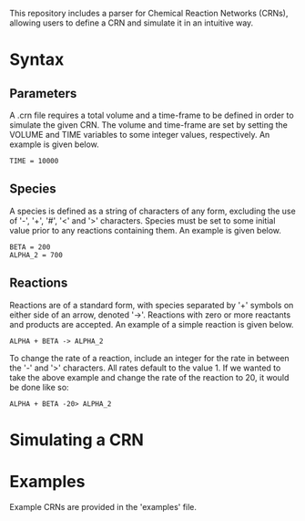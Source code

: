 This repository includes a parser for Chemical Reaction Networks (CRNs), allowing users to define a CRN and simulate it in an intuitive way.

# Syntax

## Parameters 
A .crn file requires a total volume and a time-frame to be defined in order to simulate the given CRN. The volume and time-frame are set by setting the VOLUME and TIME variables to some integer values, respectively. An example is given below.

```VOLUME = 50000
TIME = 10000
```

## Species
A species is defined as a string of characters of any form, excluding the use of '-', '+', '#', '<' and '>' characters. Species must be set to some initial value prior to any reactions containing them. An example is given below.

```ALPHA = 500
BETA = 200
ALPHA_2 = 700
```

## Reactions
Reactions are of a standard form, with species separated by '+' symbols on either side of an arrow, denoted '->'. Reactions with zero or more reactants and products are accepted. An example of a simple reaction is given below.

`ALPHA + BETA -> ALPHA_2`

To change the rate of a reaction, include an integer for the rate in between the '-' and '>' characters. All rates default to the value 1. If we wanted to take the above example and change the rate of the reaction to 20, it would be done like so:

`ALPHA + BETA -20> ALPHA_2`

# Simulating a CRN


# Examples
Example CRNs are provided in the 'examples' file. 
